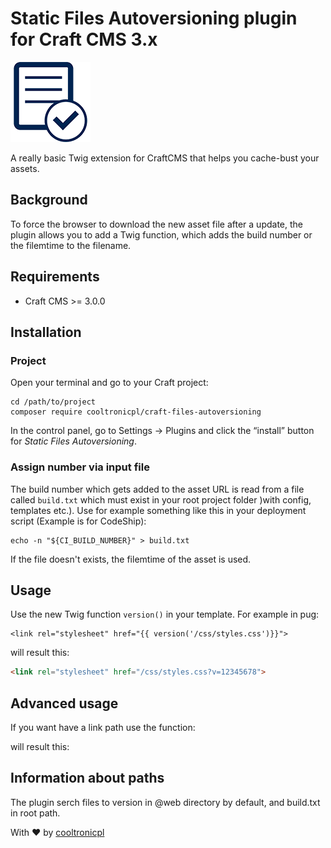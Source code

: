 # Static Files Autoversioning plugin for Craft CMS 3.x

![Icon](resources/refresh.png)

A really basic Twig extension for CraftCMS that helps you cache-bust your assets.

## Background

To force the browser to download the new asset file after a update, the plugin allows you to add a Twig function, which adds the build number or the filemtime to the filename.

## Requirements

 * Craft CMS >= 3.0.0

## Installation
### Project

Open your terminal and go to your Craft project:

``` shell
cd /path/to/project
composer require cooltronicpl/craft-files-autoversioning
```

In the control panel, go to Settings → Plugins and click the “install” button for *Static Files Autoversioning*.

### Assign number via input file
The build number which gets added to the asset URL is read from a file called `build.txt` which must exist in your root project folder )with config, templates etc.).
Use for example something like this in your deployment script (Example is for CodeShip):

``` shell
echo -n "${CI_BUILD_NUMBER}" > build.txt
```

If the file doesn't exists, the filemtime of the asset is used.

## Usage

Use the new Twig function ```version()``` in your template. For example in pug:

``` twig
<link rel="stylesheet" href="{{ version('/css/styles.css')}}">
``` 

will result this:

``` html
<link rel="stylesheet" href="/css/styles.css?v=12345678">
```

## Advanced usage
If you want have a link path use the function:
  <link rel="stylesheet" href="{{alias('@web')}}{{version('/css/styles.css')}}">
will result this:
<link rel="stylesheet" href="http/s://server/@web/plugins/splide/css/splide.min.css">

## Information about paths

The plugin serch files to version in @web directory by default, and build.txt in root path.

With ❤ by [cooltronicpl](https://cooltronic.pl)
